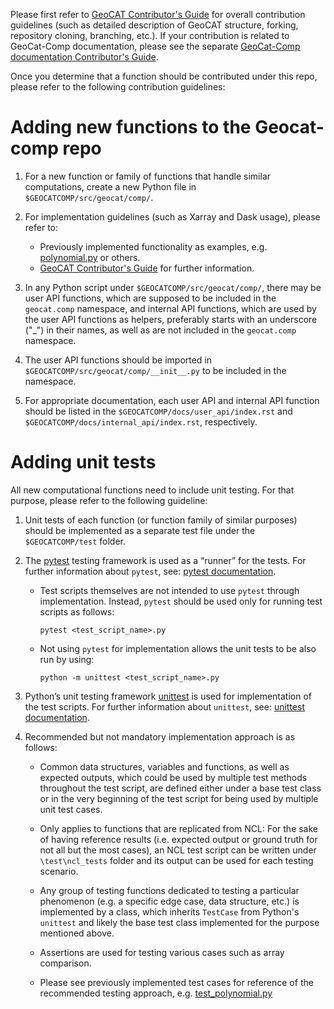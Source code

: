 Please first refer to [GeoCAT Contributor's Guide](https://geocat.ucar.edu/pages/contributing.html) for overall
contribution guidelines (such as detailed description of GeoCAT structure, forking, repository cloning,
branching, etc.). If your contribution is related to GeoCat-Comp documentation, please see the separate [GeoCat-Comp documentation Contributor's Guide](examples/DOCS_CONTRIBUTING.md).

Once you determine that a function should be contributed under this repo, please refer to the
following contribution guidelines:

# Adding new functions to the Geocat-comp repo

1. For a new function or family of functions that handle similar computations, create a new Python file in
`$GEOCATCOMP/src/geocat/comp/`.

2. For implementation guidelines (such as Xarray and Dask usage), please refer to:
   - Previously implemented functionality as examples,
    e.g. [polynomial.py](https://github.com/NCAR/geocat-comp/blob/main/src/geocat/comp/polynomial.py) or others.
   - [GeoCAT Contributor's Guide](https://geocat.ucar.edu/pages/contributing.html) for further information.

3. In any Python script under `$GEOCATCOMP/src/geocat/comp/`, there may be user API functions, which are
supposed to be included in the `geocat.comp` namespace, and internal API functions, which are used by the
user API functions as helpers, preferably starts with an underscore ("_") in their names, as well as are
not included in the `geocat.comp` namespace.

4. The user API functions should be imported in `$GEOCATCOMP/src/geocat/comp/__init__.py` to be included in
the namespace.

5. For appropriate documentation, each user API and internal API function should be listed in the
`$GEOCATCOMP/docs/user_api/index.rst` and `$GEOCATCOMP/docs/internal_api/index.rst`, respectively.

# Adding unit tests

All new computational functions need to include unit testing. For that purpose, please refer to the following
guideline:

1. Unit tests of each function (or function family of similar purposes) should be implemented as a separate
test file under the `$GEOCATCOMP/test` folder.

2. The [pytest](https://docs.pytest.org/en/stable/contents.html) testing framework is used as a “runner” for the tests.
For further information about `pytest`, see: [pytest documentation](https://docs.pytest.org/en/stable/contents.html).
    - Test scripts themselves are not intended to use `pytest` through implementation. Instead, `pytest` should be used
    only for running test scripts as follows:

        `pytest <test_script_name>.py`

    - Not using `pytest` for implementation allows the unit tests to be also run by using:

        `python -m unittest <test_script_name>.py`

3. Python’s unit testing framework [unittest](https://docs.python.org/3/library/unittest.html) is used for
implementation of the test scripts. For further information about `unittest`,
see: [unittest documentation](https://docs.python.org/3/library/unittest.html).

4. Recommended but not mandatory implementation approach is as follows:

    - Common data structures, variables and functions,  as well as
    expected outputs, which could be used by multiple test methods throughout
    the test script, are defined either under a base test class or in the very
    beginning of the test script for being used by multiple unit test cases.

    - Only applies to functions that are replicated from NCL: For the sake
    of having reference results (i.e. expected output or ground truth for not
    all but the most cases), an NCL test script can be written under
    `\test\ncl_tests` folder and its output can be used for each testing
    scenario.

    - Any group of testing functions dedicated to testing a particular
    phenomenon (e.g. a specific edge case, data structure, etc.) is
    implemented by a class, which inherits `TestCase` from Python's
    `unittest` and likely the base test class implemented for the purpose
    mentioned above.

    - Assertions are used for testing various cases such as array comparison.

    - Please see previously implemented test cases for reference of the
    recommended testing approach,
    e.g. [test_polynomial.py](https://github.com/NCAR/geocat-comp/blob/main/test/test_polynomial.py)
